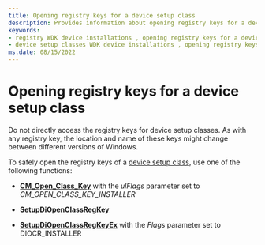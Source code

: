 ```yaml
---
title: Opening registry keys for a device setup class
description: Provides information about opening registry keys for a device setup class.
keywords:
- registry WDK device installations , opening registry keys for a device setup class
- device setup classes WDK device installations , opening registry keys
ms.date: 08/15/2022
---
```


# Opening registry keys for a device setup class

Do not directly access the registry keys for device setup classes. As with any registry key, the location and name of these keys might change between different versions of Windows.

To safely open the registry keys of a [device setup class](./overview-of-device-setup-classes.md), use one of the following functions:

- [**CM_Open_Class_Key**](/windows/win32/api/cfgmgr32/nf-cfgmgr32-cm_open_class_keyw) with the *ulFlags* parameter set to *CM_OPEN_CLASS_KEY_INSTALLER*

- [**SetupDiOpenClassRegKey**](/windows/win32/api/setupapi/nf-setupapi-setupdiopenclassregkey)

- [**SetupDiOpenClassRegKeyEx**](/windows/win32/api/setupapi/nf-setupapi-setupdiopenclassregkeyexa) with the *Flags* parameter set to DIOCR_INSTALLER
